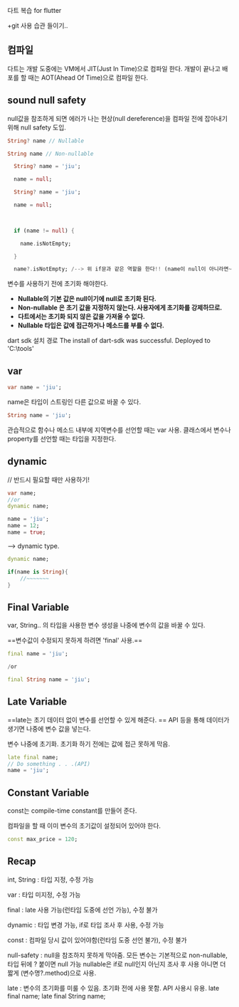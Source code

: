 다트 복습
for flutter

+git 사용 습관 들이기..

## 컴파일

다트는 개발 도중에는 VM에서 JIT(Just In Time)으로 컴파일 한다. 
개발이 끝나고 배포를 할 때는 AOT(Ahead Of Time)으로 컴파일 한다.

## sound null safety

null값을 참조하게 되면 에러가 나는 현상(null dereference)을 컴파일 전에 잡아내기 위해 null safety 도입.

```dart
String? name // Nullable

String name // Non-nullable
```

```dart
  String? name = 'jiu';

  name = null;
```

```dart
  String? name = 'jiu';

  name = null;

  

  if (name != null) {

    name.isNotEmpty;

  }

  name?.isNotEmpty; /--> 위 if문과 같은 역할을 한다!! (name이 null이 아니라면~)
```
변수를 사용하기 전에 초기화 해야한다.

- **Nullable의 기본 값은 null이기에 null로 초기화 된다.** 
- **Non-nullable 은 초기 값을 지정하지 않는다. 사용자에게 초기화를 강제하므로.**
- **다트에서는 초기화 되지 않은 값을 가져올 수 없다.** 
- **Nullable 타입은 값에 접근하거나 메소드를 부를 수 없다.** 


dart sdk 설치 경로
The install of dart-sdk was successful.
  Deployed to 'C:\tools'


## var

```dart
var name = 'jiu';
```
name은 타입이 스트링인 다른 값으로 바꿀 수 있다. 

```dart
String name = 'jiu';
```

관습적으로 함수나 메소드 내부에 지역변수를 선언할 때는 var 사용.
클래스에서 변수나 property를 선언할 때는 타입을 지정한다. 


## dynamic

// 반드시 필요할 때만 사용하기!
```dart
var name;
//or
dynamic name;

name = 'jiu';
name = 12;
name = true;
```
--> dynamic type.

```dart
dynamic name;

if(name is String){
	//~~~~~~~
}
```


## Final Variable

var, String.. 의 타입을 사용한 변수 생성을 나중에 변수의 값을 바꿀 수 있다. 

==변수값이 수정되지 못하게 하려면 'final' 사용.==

```dart
final name = 'jiu';

/or

final String name = 'jiu'; 
```


## Late Variable

==late는 초기 데이터 없이 변수를 선언할 수 있게 해준다. ==
API 등을 통해 데이터가 생기면 나중에 변수 값을 넣는다. 

변수 나중에 초기화.
초기화 하기 전에는 값에 접근 못하게 막음.

```dart
late final name;
// Do something . . .(API)
name = 'jiu';
```

## Constant Variable

const는 compile-time constant를 만들어 준다. 

컴파일을 할 때 이미 변수의 초기값이 설정되어 있어야 한다.
```dart
const max_price = 120;
```



## Recap

int, String : 타입 지정, 수정 가능

var : 타입 미지정, 수정 가능

final : late 사용 가능(런타임 도중에 선언 가능), 수정 불가

dynamic : 타입 변경 가능, if로 타입 조사 후 사용, 수정 가능

const : 컴파일 당시 값이 있어야함(런타임 도중 선언 불가), 수정 불가

null-safety : null을 참조하지 못하게 막아줌. 모든 변수는 기본적으로 non-nullable, 타입 뒤에 ? 붙이면 null 가능
nullable은 if로 null인지 아닌지 조사 후 사용
아니면 더 짧게 (변수명?.method)으로 사용.

late : 변수의 초기화를 미룰 수 있음. 초기화 전에 사용 못함.
API 사용시 유용.
late final name;
late final String name;